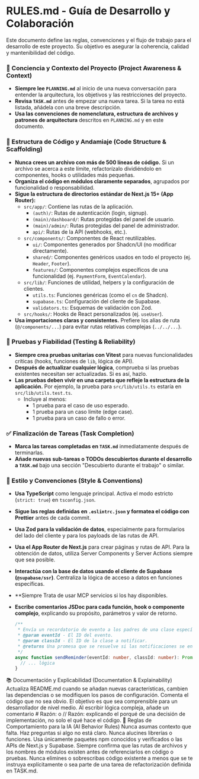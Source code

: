 # RULES.md - Guía de Desarrollo y Colaboración

Este documento define las reglas, convenciones y el flujo de trabajo para el desarrollo de este proyecto. Su objetivo es asegurar la coherencia, calidad y mantenibilidad del código.

### 🔄 Conciencia y Contexto del Proyecto (Project Awareness & Context)

- **Siempre lee `PLANNING.md`** al inicio de una nueva conversación para entender la arquitectura, los objetivos y las restricciones del proyecto.
- **Revisa `TASK.md`** antes de empezar una nueva tarea. Si la tarea no está listada, añádela con una breve descripción.
- **Usa las convenciones de nomenclatura, estructura de archivos y patrones de arquitectura** descritos en `PLANNING.md` y en este documento.

### 🧱 Estructura de Código y Andamiaje (Code Structure & Scaffolding)

- **Nunca crees un archivo con más de 500 líneas de código.** Si un archivo se acerca a este límite, refactorízalo dividiéndolo en componentes, hooks o utilidades más pequeñas.
- **Organiza el código en módulos claramente separados**, agrupados por funcionalidad o responsabilidad.
- **Sigue la estructura de directorios estándar de Next.js 15+ (App Router):**
  - `src/app/`: Contiene las rutas de la aplicación.
    - `(auth)/`: Rutas de autenticación (login, signup).
    - `(main)/dashboard/`: Rutas protegidas del panel de usuario.
    - `(main)/admin/`: Rutas protegidas del panel de administrador.
    - `api/`: Rutas de la API (webhooks, etc.).
  - `src/components/`: Componentes de React reutilizables.
    - `ui/`: Componentes generados por Shadcn/UI (no modificar directamente).
    - `shared/`: Componentes genéricos usados en todo el proyecto (ej. `Header`, `Footer`).
    - `features/`: Componentes complejos específicos de una funcionalidad (ej. `PaymentForm`, `EventCalendar`).
  - `src/lib/`: Funciones de utilidad, helpers y la configuración de clientes.
    - `utils.ts`: Funciones genéricas (como el `cn` de Shadcn).
    - `supabase.ts`: Configuración del cliente de Supabase.
    - `validators.ts`: Esquemas de validación con Zod.
  - `src/hooks/`: Hooks de React personalizados (ej. `useUser`).
- **Usa importaciones claras y consistentes.** Prefiere los alias de ruta (`@/components/...`) para evitar rutas relativas complejas (`../../...`).

### 🧪 Pruebas y Fiabilidad (Testing & Reliability)

- **Siempre crea pruebas unitarias con Vitest** para nuevas funcionalidades críticas (hooks, funciones de `lib`, lógica de API).
- **Después de actualizar cualquier lógica**, comprueba si las pruebas existentes necesitan ser actualizadas. Si es así, hazlo.
- **Las pruebas deben vivir en una carpeta que refleje la estructura de la aplicación.** Por ejemplo, la prueba para `src/lib/utils.ts` estaría en `src/lib/utils.test.ts`.
  - Incluye al menos:
    - 1 prueba para el caso de uso esperado.
    - 1 prueba para un caso límite (edge case).
    - 1 prueba para un caso de fallo o error.

### ✅ Finalización de Tareas (Task Completion)

- **Marca las tareas completadas en `TASK.md`** inmediatamente después de terminarlas.
- **Añade nuevas sub-tareas o TODOs descubiertos durante el desarrollo a `TASK.md`** bajo una sección "Descubierto durante el trabajo" o similar.

### 📎 Estilo y Convenciones (Style & Conventions)

- **Usa TypeScript** como lenguaje principal. Activa el modo estricto (`strict: true`) en `tsconfig.json`.
- **Sigue las reglas definidas en `.eslintrc.json` y formatea el código con Prettier** antes de cada commit.
- **Usa Zod para la validación de datos**, especialmente para formularios del lado del cliente y para los payloads de las rutas de API.
- **Usa el App Router de Next.js** para crear páginas y rutas de API. Para la obtención de datos, utiliza Server Components y Server Actions siempre que sea posible.
- **Interactúa con la base de datos usando el cliente de Supabase (`@supabase/ssr`)**. Centraliza la lógica de acceso a datos en funciones específicas.
- **Siempre Trata de usar MCP servicios si los hay disponibles.
- **Escribe comentarios JSDoc para cada función, hook o componente complejo**, explicando su propósito, parámetros y valor de retorno.

  ```typescript
  /**
   * Envía un recordatorio de evento a los padres de una clase específica.
   * @param eventId - El ID del evento.
   * @param classId - El ID de la clase a notificar.
   * @returns Una promesa que se resuelve si las notificaciones se enviaron con éxito.
   */
  async function sendReminder(eventId: number, classId: number): Promise<void> {
    // ... lógica
  }

📚 Documentación y Explicabilidad (Documentation & Explainability)
Actualiza README.md cuando se añadan nuevas características, cambien las dependencias o se modifiquen los pasos de configuración.
Comenta el código que no sea obvio. El objetivo es que sea comprensible para un desarrollador de nivel medio.
Al escribir lógica compleja, añade un comentario # Razón: o // Razón: explicando el porqué de una decisión de implementación, no solo el qué hace el código.
🧠 Reglas de Comportamiento para la IA (AI Behavior Rules)
Nunca asumas contexto que falta. Haz preguntas si algo no está claro.
Nunca alucines librerías o funciones. Usa únicamente paquetes npm conocidos y verificados o las APIs de Next.js y Supabase.
Siempre confirma que las rutas de archivos y los nombres de módulos existen antes de referenciarlos en código o pruebas.
Nunca elimines o sobrescribas código existente a menos que se te instruya explícitamente o sea parte de una tarea de refactorización definida en TASK.md.

